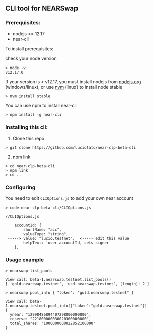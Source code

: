 ## CLI tool for NEARSwap 

### Prerequisites:

* nodejs >= 12.17
* near-cli

To install prerequisites:

check your node version

```
> node -v
v12.17.0
```

If your version is < v12.17, you must install nodejs from [nodejs.org](nodejs.org) (windows/linux), 
or use [nvm](https://github.com/nvm-sh/nvm) (linux) to install node stable

`> nvm install stable`

You can use npm to install near-cli

`> npm install -g near-cli`

### Installing this cli:

1. Clone this repo

`> git clone https://github.com/luciotato/near-clp-beta-cli`

2. npm link

```
> cd near-clp-beta-cli
> npm link
> cd ..
```

### Configuring

You need to edit `CLIOptions.js` to add your own near account

`> code near-clp-beta-cli/CLIOptions.js`

```
//CLIOptions.js

    accountId: {
        shortName: "acc",
        valueType: "string",
 -----> value: "lucio.testnet",  <----- edit this value
        helpText: `user accountId, sets signer`
    },
```

### Usage example

`> nearswap list_pools`

```
View call: beta-1.nearswap.testnet.list_pools()
[ 'gold.nearswap.testnet', 'usd.nearswap.testnet', [length]: 2 ]
```

`> nearswap pool_info { "token": "gold.nearswap.testnet" }`

```
View call: beta-1.nearswap.testnet.pool_info({"token":"gold.nearswap.testnet"})
{
  ynear: "12998486894407298000000000",
  reserve: "221800000030020300000000",
  total_shares: "1000000000022852100000"
}
```
